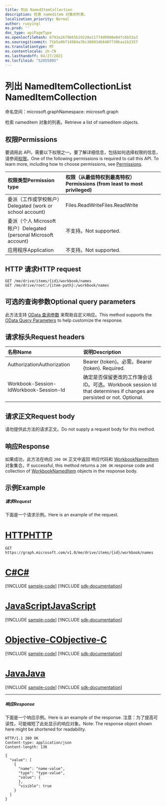 ```yaml
---
title: 列出 NamedItemCollection
description: 检索 nameditem 对象的列表。
localization_priority: Normal
author: ruoyingl
ms.prod: ''
doc_type: apiPageType
ms.openlocfilehash: 6793a2679b65b29228a11774d0980e04fc6b53a3
ms.sourcegitcommit: 71b5a96f14984a76c386934b648f730baa1b2357
ms.translationtype: MT
ms.contentlocale: zh-CN
ms.lasthandoff: 04/27/2021
ms.locfileid: "52055895"
---
```

# <a name="list-nameditemcollection"></a><span data-ttu-id="afca2-103">列出 NamedItemCollection</span><span class="sxs-lookup"><span data-stu-id="afca2-103">List NamedItemCollection</span></span>

<span data-ttu-id="afca2-104">命名空间：microsoft.graph</span><span class="sxs-lookup"><span data-stu-id="afca2-104">Namespace: microsoft.graph</span></span>

<span data-ttu-id="afca2-105">检索 nameditem 对象的列表。</span><span class="sxs-lookup"><span data-stu-id="afca2-105">Retrieve a list of nameditem objects.</span></span>
## <a name="permissions"></a><span data-ttu-id="afca2-106">权限</span><span class="sxs-lookup"><span data-stu-id="afca2-106">Permissions</span></span>
<span data-ttu-id="afca2-p101">要调用此 API，需要以下权限之一。要了解详细信息，包括如何选择权限的信息，请参阅[权限](/graph/permissions-reference)。</span><span class="sxs-lookup"><span data-stu-id="afca2-p101">One of the following permissions is required to call this API. To learn more, including how to choose permissions, see [Permissions](/graph/permissions-reference).</span></span>

|<span data-ttu-id="afca2-109">权限类型</span><span class="sxs-lookup"><span data-stu-id="afca2-109">Permission type</span></span>      | <span data-ttu-id="afca2-110">权限（从最低特权到最高特权）</span><span class="sxs-lookup"><span data-stu-id="afca2-110">Permissions (from least to most privileged)</span></span>              |
|:--------------------|:---------------------------------------------------------|
|<span data-ttu-id="afca2-111">委派（工作或学校帐户）</span><span class="sxs-lookup"><span data-stu-id="afca2-111">Delegated (work or school account)</span></span> | <span data-ttu-id="afca2-112">Files.ReadWrite</span><span class="sxs-lookup"><span data-stu-id="afca2-112">Files.ReadWrite</span></span>    |
|<span data-ttu-id="afca2-113">委派（个人 Microsoft 帐户）</span><span class="sxs-lookup"><span data-stu-id="afca2-113">Delegated (personal Microsoft account)</span></span> | <span data-ttu-id="afca2-114">不支持。</span><span class="sxs-lookup"><span data-stu-id="afca2-114">Not supported.</span></span>    |
|<span data-ttu-id="afca2-115">应用程序</span><span class="sxs-lookup"><span data-stu-id="afca2-115">Application</span></span> | <span data-ttu-id="afca2-116">不支持。</span><span class="sxs-lookup"><span data-stu-id="afca2-116">Not supported.</span></span> |

## <a name="http-request"></a><span data-ttu-id="afca2-117">HTTP 请求</span><span class="sxs-lookup"><span data-stu-id="afca2-117">HTTP request</span></span>
<!-- { "blockType": "ignored" } -->
```http
GET /me/drive/items/{id}/workbook/names
GET /me/drive/root:/{item-path}:/workbook/names
```
## <a name="optional-query-parameters"></a><span data-ttu-id="afca2-118">可选的查询参数</span><span class="sxs-lookup"><span data-stu-id="afca2-118">Optional query parameters</span></span>
<span data-ttu-id="afca2-119">此方法支持 [OData 查询参数](/graph/query-parameters) 来帮助自定义响应。</span><span class="sxs-lookup"><span data-stu-id="afca2-119">This method supports the [OData Query Parameters](/graph/query-parameters) to help customize the response.</span></span>

## <a name="request-headers"></a><span data-ttu-id="afca2-120">请求标头</span><span class="sxs-lookup"><span data-stu-id="afca2-120">Request headers</span></span>
| <span data-ttu-id="afca2-121">名称</span><span class="sxs-lookup"><span data-stu-id="afca2-121">Name</span></span>      |<span data-ttu-id="afca2-122">说明</span><span class="sxs-lookup"><span data-stu-id="afca2-122">Description</span></span>|
|:----------|:----------|
| <span data-ttu-id="afca2-123">Authorization</span><span class="sxs-lookup"><span data-stu-id="afca2-123">Authorization</span></span>  | <span data-ttu-id="afca2-p102">Bearer {token}。必需。</span><span class="sxs-lookup"><span data-stu-id="afca2-p102">Bearer {token}. Required.</span></span> |
| <span data-ttu-id="afca2-126">Workbook-Session-Id</span><span class="sxs-lookup"><span data-stu-id="afca2-126">Workbook-Session-Id</span></span>  | <span data-ttu-id="afca2-p103">确定是否保留更改的工作簿会话 ID。可选。</span><span class="sxs-lookup"><span data-stu-id="afca2-p103">Workbook session Id that determines if changes are persisted or not. Optional.</span></span>|

## <a name="request-body"></a><span data-ttu-id="afca2-129">请求正文</span><span class="sxs-lookup"><span data-stu-id="afca2-129">Request body</span></span>
<span data-ttu-id="afca2-130">请勿提供此方法的请求正文。</span><span class="sxs-lookup"><span data-stu-id="afca2-130">Do not supply a request body for this method.</span></span>

## <a name="response"></a><span data-ttu-id="afca2-131">响应</span><span class="sxs-lookup"><span data-stu-id="afca2-131">Response</span></span>

<span data-ttu-id="afca2-132">如果成功，此方法在响应 `200 OK` 正文中返回 响应代码和 [WorkbookNamedItem](../resources/nameditem.md) 对象集合。</span><span class="sxs-lookup"><span data-stu-id="afca2-132">If successful, this method returns a `200 OK` response code and collection of [WorkbookNamedItem](../resources/nameditem.md) objects in the response body.</span></span>
## <a name="example"></a><span data-ttu-id="afca2-133">示例</span><span class="sxs-lookup"><span data-stu-id="afca2-133">Example</span></span>
##### <a name="request"></a><span data-ttu-id="afca2-134">请求</span><span class="sxs-lookup"><span data-stu-id="afca2-134">Request</span></span>
<span data-ttu-id="afca2-135">下面是一个请求示例。</span><span class="sxs-lookup"><span data-stu-id="afca2-135">Here is an example of the request.</span></span>

# <a name="http"></a>[<span data-ttu-id="afca2-136">HTTP</span><span class="sxs-lookup"><span data-stu-id="afca2-136">HTTP</span></span>](#tab/http)
<!-- {
  "blockType": "request",
  "name": "get_nameditemcollection"
}-->
```msgraph-interactive
GET https://graph.microsoft.com/v1.0/me/drive/items/{id}/workbook/names
```
# <a name="c"></a>[<span data-ttu-id="afca2-137">C#</span><span class="sxs-lookup"><span data-stu-id="afca2-137">C#</span></span>](#tab/csharp)
[!INCLUDE [sample-code](../includes/snippets/csharp/get-nameditemcollection-csharp-snippets.md)]
[!INCLUDE [sdk-documentation](../includes/snippets/snippets-sdk-documentation-link.md)]

# <a name="javascript"></a>[<span data-ttu-id="afca2-138">JavaScript</span><span class="sxs-lookup"><span data-stu-id="afca2-138">JavaScript</span></span>](#tab/javascript)
[!INCLUDE [sample-code](../includes/snippets/javascript/get-nameditemcollection-javascript-snippets.md)]
[!INCLUDE [sdk-documentation](../includes/snippets/snippets-sdk-documentation-link.md)]

# <a name="objective-c"></a>[<span data-ttu-id="afca2-139">Objective-C</span><span class="sxs-lookup"><span data-stu-id="afca2-139">Objective-C</span></span>](#tab/objc)
[!INCLUDE [sample-code](../includes/snippets/objc/get-nameditemcollection-objc-snippets.md)]
[!INCLUDE [sdk-documentation](../includes/snippets/snippets-sdk-documentation-link.md)]

# <a name="java"></a>[<span data-ttu-id="afca2-140">Java</span><span class="sxs-lookup"><span data-stu-id="afca2-140">Java</span></span>](#tab/java)
[!INCLUDE [sample-code](../includes/snippets/java/get-nameditemcollection-java-snippets.md)]
[!INCLUDE [sdk-documentation](../includes/snippets/snippets-sdk-documentation-link.md)]

---

##### <a name="response"></a><span data-ttu-id="afca2-141">响应</span><span class="sxs-lookup"><span data-stu-id="afca2-141">Response</span></span>
<span data-ttu-id="afca2-142">下面是一个响应示例。</span><span class="sxs-lookup"><span data-stu-id="afca2-142">Here is an example of the response.</span></span> <span data-ttu-id="afca2-143">注意：为了提高可读性，可能缩短了此处显示的响应对象。</span><span class="sxs-lookup"><span data-stu-id="afca2-143">Note: The response object shown here might be shortened for readability.</span></span>
<!-- {
  "blockType": "response",
  "truncated": true,
  "@odata.type": "microsoft.graph.workbookNamedItem",
  "isCollection": true
} -->
```http
HTTP/1.1 200 OK
Content-type: application/json
Content-length: 136

{
  "value": [
    {
      "name": "name-value",
      "type": "type-value",
      "value": {
      },
      "visible": true
    }
  ]
}
```

<!-- uuid: 8fcb5dbc-d5aa-4681-8e31-b001d5168d79
2015-10-25 14:57:30 UTC -->
<!-- {
  "type": "#page.annotation",
  "description": "List NamedItemCollection",
  "keywords": "",
  "section": "documentation",
  "tocPath": "",
  "suppressions": [
  ]
}-->
